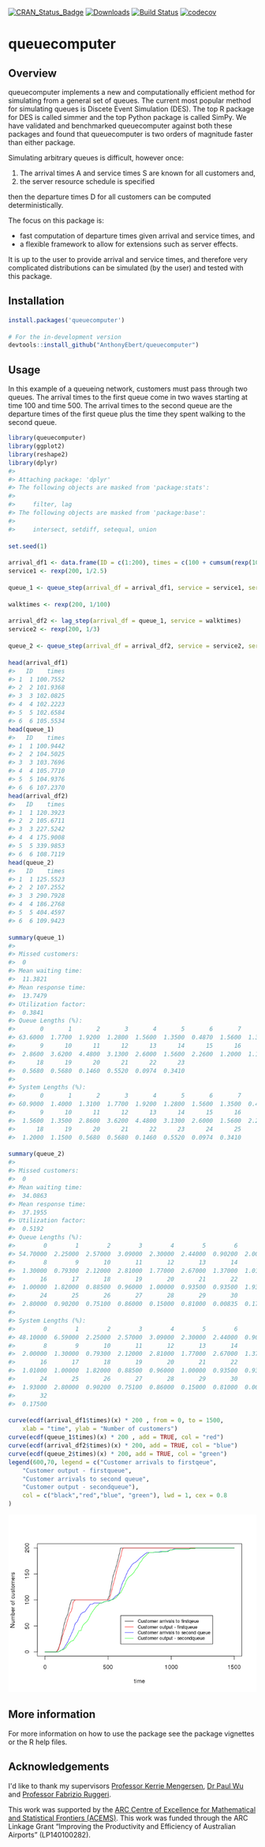 
[![CRAN\_Status\_Badge](http://www.r-pkg.org/badges/version/queuecomputer)](https://CRAN.R-project.org/package=queuecomputer) [![Downloads](http://cranlogs.r-pkg.org/badges/queuecomputer)](https://CRAN.R-project.org/package=queuecomputer) [![Build Status](https://travis-ci.org/AnthonyEbert/queuecomputer.svg?branch=simple_exports2)](https://travis-ci.org/AnthonyEbert/queuecomputer) [![codecov](https://codecov.io/gh/AnthonyEbert/queuecomputer/branch/master/graph/badge.svg)](https://codecov.io/gh/AnthonyEbert/queuecomputer)

<!-- --- -->
<!-- output: html -->
<!-- bibliography: references.bib -->
<!-- --- -->
<!-- README.md is generated from README.Rmd. Please edit that file -->
queuecomputer
=============

Overview
--------

queuecomputer implements a new and computationally efficient method for simulating from a general set of queues. The current most popular method for simulating queues is Discete Event Simulation (DES). The top R package for DES is called simmer and the top Python package is called SimPy. We have validated and benchmarked queuecomputer against both these packages and found that queuecomputer is two orders of magnitude faster than either package.

Simulating arbitrary queues is difficult, however once:

1.  The arrival times A and service times S are known for all customers and,
2.  the server resource schedule is specified

then the departure times D for all customers can be computed deterministically.

The focus on this package is:

-   fast computation of departure times given arrival and service times, and
-   a flexible framework to allow for extensions such as server effects.

It is up to the user to provide arrival and service times, and therefore very complicated distributions can be simulated (by the user) and tested with this package.

Installation
------------

``` r
install.packages('queuecomputer')

# For the in-development version
devtools::install_github("AnthonyEbert/queuecomputer")
```

Usage
-----

In this example of a queueing network, customers must pass through two queues. The arrival times to the first queue come in two waves starting at time 100 and time 500. The arrival times to the second queue are the departure times of the first queue plus the time they spent walking to the second queue.

``` r
library(queuecomputer)
library(ggplot2)
library(reshape2)
library(dplyr)
#> 
#> Attaching package: 'dplyr'
#> The following objects are masked from 'package:stats':
#> 
#>     filter, lag
#> The following objects are masked from 'package:base':
#> 
#>     intersect, setdiff, setequal, union

set.seed(1)

arrival_df1 <- data.frame(ID = c(1:200), times = c(100 + cumsum(rexp(100)), 500 + cumsum(rexp(100))))
service1 <- rexp(200, 1/2.5)

queue_1 <- queue_step(arrival_df = arrival_df1, service = service1, servers = 2)

walktimes <- rexp(200, 1/100)

arrival_df2 <- lag_step(arrival_df = queue_1, service = walktimes)
service2 <- rexp(200, 1/3)

queue_2 <- queue_step(arrival_df = arrival_df2, service = service2, servers = 1)

head(arrival_df1)
#>   ID    times
#> 1  1 100.7552
#> 2  2 101.9368
#> 3  3 102.0825
#> 4  4 102.2223
#> 5  5 102.6584
#> 6  6 105.5534
head(queue_1)
#>   ID    times
#> 1  1 100.9442
#> 2  2 104.5025
#> 3  3 103.7696
#> 4  4 105.7710
#> 5  5 104.9376
#> 6  6 107.2370
head(arrival_df2)
#>   ID    times
#> 1  1 120.3923
#> 2  2 105.6711
#> 3  3 227.5242
#> 4  4 175.9008
#> 5  5 339.9853
#> 6  6 108.7119
head(queue_2)
#>   ID    times
#> 1  1 125.5523
#> 2  2 107.2552
#> 3  3 290.7928
#> 4  4 186.2768
#> 5  5 404.4597
#> 6  6 109.9423

summary(queue_1)
#> 
#> Missed customers:
#>  0
#> Mean waiting time:
#>  11.3821
#> Mean response time:
#>  13.7479
#> Utilization factor:
#>  0.3841
#> Queue Lengths (%):
#>       0       1       2       3       4       5       6       7       8 
#> 63.6000  1.7700  1.9200  1.2800  1.5600  1.3500  0.4870  1.5600  1.3500 
#>       9      10      11      12      13      14      15      16      17 
#>  2.8600  3.6200  4.4800  3.1300  2.6000  1.5600  2.2600  1.2000  1.1500 
#>      18      19      20      21      22      23 
#>  0.5680  0.5680  0.1460  0.5520  0.0974  0.3410 
#> 
#> System Lengths (%):
#>       0       1       2       3       4       5       6       7       8 
#> 60.9000  1.4000  1.3100  1.7700  1.9200  1.2800  1.5600  1.3500  0.4870 
#>       9      10      11      12      13      14      15      16      17 
#>  1.5600  1.3500  2.8600  3.6200  4.4800  3.1300  2.6000  1.5600  2.2600 
#>      18      19      20      21      22      23      24      25 
#>  1.2000  1.1500  0.5680  0.5680  0.1460  0.5520  0.0974  0.3410

summary(queue_2)
#> 
#> Missed customers:
#>  0
#> Mean waiting time:
#>  34.0863
#> Mean response time:
#>  37.1955
#> Utilization factor:
#>  0.5192
#> Queue Lengths (%):
#>        0        1        2        3        4        5        6        7 
#> 54.70000  2.25000  2.57000  3.09000  2.30000  2.44000  0.90200  2.00000 
#>        8        9       10       11       12       13       14       15 
#>  1.30000  0.79300  2.12000  2.81000  1.77000  2.67000  1.37000  1.01000 
#>       16       17       18       19       20       21       22       23 
#>  1.00000  1.82000  0.88500  0.96000  1.00000  0.93500  0.93500  1.93000 
#>       24       25       26       27       28       29       30       31 
#>  2.80000  0.90200  0.75100  0.86000  0.15000  0.81000  0.00835  0.17500 
#> 
#> System Lengths (%):
#>        0        1        2        3        4        5        6        7 
#> 48.10000  6.59000  2.25000  2.57000  3.09000  2.30000  2.44000  0.90200 
#>        8        9       10       11       12       13       14       15 
#>  2.00000  1.30000  0.79300  2.12000  2.81000  1.77000  2.67000  1.37000 
#>       16       17       18       19       20       21       22       23 
#>  1.01000  1.00000  1.82000  0.88500  0.96000  1.00000  0.93500  0.93500 
#>       24       25       26       27       28       29       30       31 
#>  1.93000  2.80000  0.90200  0.75100  0.86000  0.15000  0.81000  0.00835 
#>       32 
#>  0.17500

curve(ecdf(arrival_df1$times)(x) * 200 , from = 0, to = 1500,
    xlab = "time", ylab = "Number of customers")
curve(ecdf(queue_1$times)(x) * 200 , add = TRUE, col = "red")
curve(ecdf(arrival_df2$times)(x) * 200, add = TRUE, col = "blue")
curve(ecdf(queue_2$times)(x) * 200, add = TRUE, col = "green")
legend(600,70, legend = c("Customer arrivals to firstqeue",
    "Customer output - firstqueue",
    "Customer arrivals to second queue", 
    "Customer output - secondqueue"),
    col = c("black","red","blue", "green"), lwd = 1, cex = 0.8
)
```

![](README-unnamed-chunk-3-1.png)

More information
----------------

For more information on how to use the package see the package vignettes or the R help files.

Acknowledgements
----------------

I'd like to thank my supervisors [Professor Kerrie Mengersen](https://bragqut.wordpress.com/mengersen/), [Dr Paul Wu](https://bragqut.wordpress.com/people/research-staff/wu/) and [Professor Fabrizio Ruggeri](http://www.mi.imati.cnr.it/fabrizio/).

This work was supported by the [ARC Centre of Excellence for Mathematical and Statistical Frontiers (ACEMS)](http://acems.org.au/). This work was funded through the ARC Linkage Grant “Improving the Productivity and Efficiency of Australian Airports” (LP140100282).

